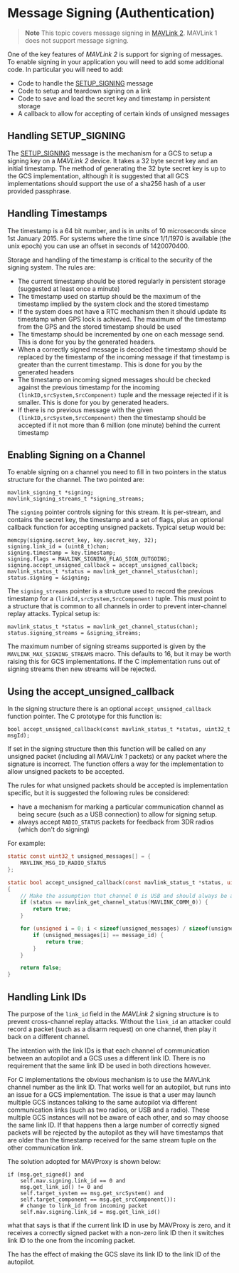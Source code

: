 # Message Signing (Authentication)

> **Note** This topic covers message signing in [MAVLink 2](../guide/mavlink_2.md). MAVLink 1 does not support message signing.

One of the key features of *MAVLink 2* is support for signing of messages. To enable signing in your application you will need to add some additional code. In particular you will need to add:

* Code to handle the [SETUP_SIGNING](../messages/common.md#SETUP_SIGNING) message
* Code to setup and teardown signing on a link
* Code to save and load the secret key and timestamp in persistent storage
* A callback to allow for accepting of certain kinds of unsigned messages

## Handling SETUP_SIGNING

The [SETUP_SIGNING](../messages/common.md#SETUP_SIGNING) message is the mechanism for a GCS to setup a signing key on a *MAVLink 2* device. 
It takes a 32 byte secret key and an initial timestamp. 
The method of generating the 32 byte secret key is up to the GCS implementation, although it is suggested that all GCS implementations should support the use of a sha256 hash of a user provided passphrase.

## Handling Timestamps

The timestamp is a 64 bit number, and is in units of 10 microseconds since 1st January 2015. For systems where the time since 1/1/1970 is available (the unix epoch) you can use an offset in seconds of 1420070400.

Storage and handling of the timestamp is critical to the security of the signing system. The rules are:

* The current timestamp should be stored regularly in persistent storage (suggested at least once a minute)
* The timestamp used on startup should be the maximum of the timestamp implied by the system clock and the stored timestamp
* If the system does not have a RTC mechanism then it should update its timestamp when GPS lock is achieved. The maximum of the timestamp from the GPS and the stored timestamp should be used
* The timestamp should be incremented by one on each message send. This is done for you by the generated headers.
* When a correctly signed message is decoded the timestamp should be replaced by the timestamp of the incoming message if that timestamp is greater than the current timestamp. This is done for you by the generated headers
* The timestamp on incoming signed messages should be checked against the previous timestamp for the incoming `(linkID,srcSystem,SrcComponent)` tuple and the message rejected if it is smaller. This is done for you by generated headers.
* If there is no previous message with the given `(linkID,srcSystem,SrcComponent)` then the timestamp should be accepted if it not more than 6 million (one minute) behind the current timestamp

## Enabling Signing on a Channel

To enable signing on a channel you need to fill in two pointers in the status structure for the channel. The two pointed are:

```
mavlink_signing_t *signing;
mavlink_signing_streams_t *signing_streams;
```

The `signing` pointer controls signing for this stream. It is per-stream, and contains the secret key, the timestamp and a set of flags, plus an optional callback function for accepting unsigned packets. Typical setup would be:

```
memcpy(signing.secret_key, key.secret_key, 32);
signing.link_id = (uint8_t)chan;
signing.timestamp = key.timestamp;
signing.flags = MAVLINK_SIGNING_FLAG_SIGN_OUTGOING;
signing.accept_unsigned_callback = accept_unsigned_callback;
mavlink_status_t *status = mavlink_get_channel_status(chan);
status.signing = &signing;
```

The `signing_streams` pointer is a structure used to record the previous timestamp for a `(linkId,srcSystem,SrcComponent)` tuple. This must point to a structure that is common to all channels in order to prevent inter-channel replay attacks. Typical setup is:

```
mavlink_status_t *status = mavlink_get_channel_status(chan);
status.signing_streams = &signing_streams;
```

The maximum number of signing streams supported is given by the `MAVLINK_MAX_SIGNING_STREAMS` macro. This defaults to 16, but it may be worth raising this for GCS implementations. If the C implementation runs out of signing streams then new streams will be rejected.

## Using the accept_unsigned_callback

In the signing structure there is an optional `accept_unsigned_callback` function pointer. The C prototype for this function is:

```
bool accept_unsigned_callback(const mavlink_status_t *status, uint32_t msgId);
```

If set in the signing structure then this function will be called on any unsigned packet (including all *MAVLink 1* packets) or any packet where the signature is incorrect. The function offers a way for the implementation to allow unsigned packets to be accepted.

The rules for what unsigned packets should be accepted is implementation specific, but it is suggested the following rules be considered:

* have a mechanism for marking a particular communication channel as being secure (such as a USB connection) to allow for signing setup.
* always accept `RADIO_STATUS` packets for feedback from 3DR radios (which don't do signing)

For example:

```c
static const uint32_t unsigned_messages[] = {
	MAVLINK_MSG_ID_RADIO_STATUS
};

static bool accept_unsigned_callback(const mavlink_status_t *status, uint32_t message_id)
{
	// Make the assumption that channel 0 is USB and should always be accessible
	if (status == mavlink_get_channel_status(MAVLINK_COMM_0)) {
		return true;
	}

	for (unsigned i = 0; i < sizeof(unsigned_messages) / sizeof(unsigned_messages[0]); i++) {
		if (unsigned_messages[i] == message_id) {
			return true;
		}
	}

	return false;
}
```

## Handling Link IDs

The purpose of the `link_id` field in the *MAVLink 2* signing structure is to prevent cross-channel replay attacks. Without the `link_id` an attacker could record a packet (such as a disarm request) on one channel, then play it back on a different channel.

The intention with the link IDs is that each channel of communication between an autopilot and a GCS uses a different link ID. There is no requirement that the same link ID be used in both directions however.

For C implementations the obvious mechanism is to use the MAVLink channel number as the link ID. That works well for an autopilot, but runs into an issue for a GCS implementation. The issue is that a user may launch multiple GCS instances talking to the same autopilot via different communication links (such as two radios, or USB and a radio). These multiple GCS instances will not be aware of each other, and so may choose the same link ID. If that happens then a large number of correctly signed packets will be rejected by the autopilot as they will have timestamps that are older than the timestamp received for the same stream tuple on the other communication link.

The solution adopted for MAVProxy is shown below:

```
if (msg.get_signed() and
	self.mav.signing.link_id == 0 and
	msg.get_link_id() != 0 and
	self.target_system == msg.get_srcSystem() and
	self.target_component == msg.get_srcComponent()):
	# change to link_id from incoming packet
	self.mav.signing.link_id = msg.get_link_id()
```

what that says is that if the current link ID in use by MAVProxy is zero, and it receives a correctly signed packet with a non-zero link ID then it switches link ID to the one from the incoming packet.

The has the effect of making the GCS slave its link ID to the link ID of the autopilot.